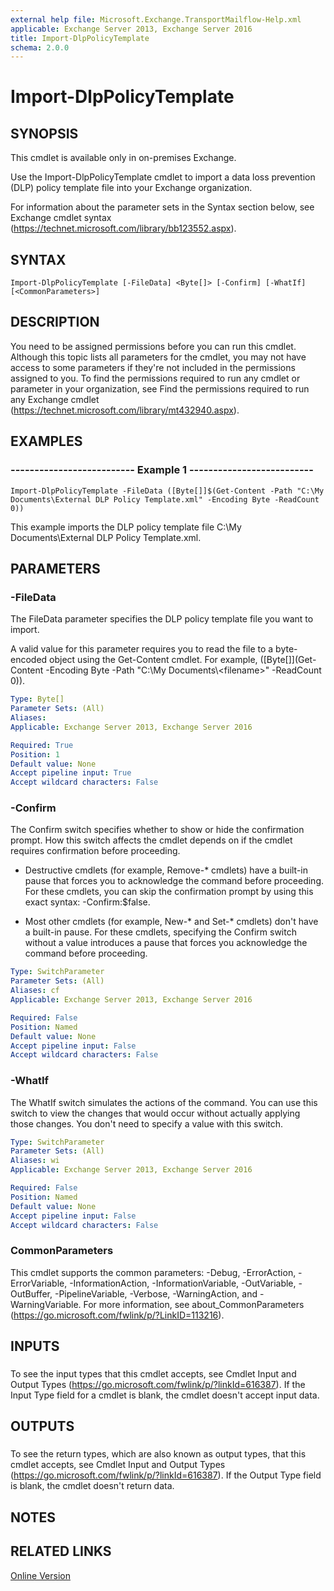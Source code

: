 ```yaml
---
external help file: Microsoft.Exchange.TransportMailflow-Help.xml
applicable: Exchange Server 2013, Exchange Server 2016
title: Import-DlpPolicyTemplate
schema: 2.0.0
---
```


# Import-DlpPolicyTemplate

## SYNOPSIS
This cmdlet is available only in on-premises Exchange.

Use the Import-DlpPolicyTemplate cmdlet to import a data loss prevention (DLP) policy template file into your Exchange organization.

For information about the parameter sets in the Syntax section below, see Exchange cmdlet syntax (https://technet.microsoft.com/library/bb123552.aspx).

## SYNTAX

```
Import-DlpPolicyTemplate [-FileData] <Byte[]> [-Confirm] [-WhatIf] [<CommonParameters>]
```

## DESCRIPTION
You need to be assigned permissions before you can run this cmdlet. Although this topic lists all parameters for the cmdlet, you may not have access to some parameters if they're not included in the permissions assigned to you. To find the permissions required to run any cmdlet or parameter in your organization, see Find the permissions required to run any Exchange cmdlet (https://technet.microsoft.com/library/mt432940.aspx).

## EXAMPLES

### -------------------------- Example 1 --------------------------
```
Import-DlpPolicyTemplate -FileData ([Byte[]]$(Get-Content -Path "C:\My Documents\External DLP Policy Template.xml" -Encoding Byte -ReadCount 0))
```

This example imports the DLP policy template file C:\\My Documents\\External DLP Policy Template.xml.

## PARAMETERS

### -FileData
The FileData parameter specifies the DLP policy template file you want to import.

A valid value for this parameter requires you to read the file to a byte-encoded object using the Get-Content cmdlet. For example, ([Byte[]](Get-Content -Encoding Byte -Path "C:\\My Documents\\\<filename\>" -ReadCount 0)).

```yaml
Type: Byte[]
Parameter Sets: (All)
Aliases:
Applicable: Exchange Server 2013, Exchange Server 2016

Required: True
Position: 1
Default value: None
Accept pipeline input: True
Accept wildcard characters: False
```

### -Confirm
The Confirm switch specifies whether to show or hide the confirmation prompt. How this switch affects the cmdlet depends on if the cmdlet requires confirmation before proceeding.

- Destructive cmdlets (for example, Remove-\* cmdlets) have a built-in pause that forces you to acknowledge the command before proceeding. For these cmdlets, you can skip the confirmation prompt by using this exact syntax: -Confirm:$false.

- Most other cmdlets (for example, New-\* and Set-\* cmdlets) don't have a built-in pause. For these cmdlets, specifying the Confirm switch without a value introduces a pause that forces you acknowledge the command before proceeding.

```yaml
Type: SwitchParameter
Parameter Sets: (All)
Aliases: cf
Applicable: Exchange Server 2013, Exchange Server 2016

Required: False
Position: Named
Default value: None
Accept pipeline input: False
Accept wildcard characters: False
```

### -WhatIf
The WhatIf switch simulates the actions of the command. You can use this switch to view the changes that would occur without actually applying those changes. You don't need to specify a value with this switch.

```yaml
Type: SwitchParameter
Parameter Sets: (All)
Aliases: wi
Applicable: Exchange Server 2013, Exchange Server 2016

Required: False
Position: Named
Default value: None
Accept pipeline input: False
Accept wildcard characters: False
```

### CommonParameters
This cmdlet supports the common parameters: -Debug, -ErrorAction, -ErrorVariable, -InformationAction, -InformationVariable, -OutVariable, -OutBuffer, -PipelineVariable, -Verbose, -WarningAction, and -WarningVariable. For more information, see about_CommonParameters (https://go.microsoft.com/fwlink/p/?LinkID=113216).

## INPUTS

###  
To see the input types that this cmdlet accepts, see Cmdlet Input and Output Types (https://go.microsoft.com/fwlink/p/?linkId=616387). If the Input Type field for a cmdlet is blank, the cmdlet doesn't accept input data.

## OUTPUTS

###  
To see the return types, which are also known as output types, that this cmdlet accepts, see Cmdlet Input and Output Types (https://go.microsoft.com/fwlink/p/?linkId=616387). If the Output Type field is blank, the cmdlet doesn't return data.

## NOTES

## RELATED LINKS

[Online Version](https://technet.microsoft.com/library/1e508447-a322-4a31-a80c-ab0471422fe2.aspx)
